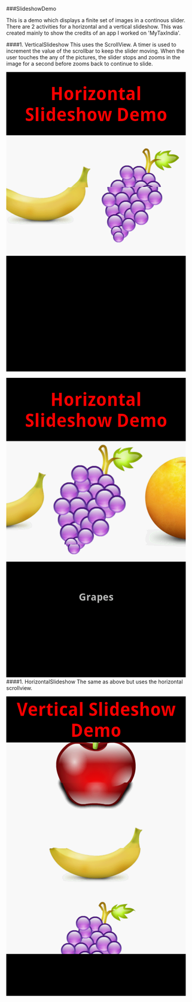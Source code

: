 ###SlideshowDemo

This is a demo which displays a finite set of images in a continous slider.
There are 2 activities for a horizontal and a vertical slideshow. This was created mainly to show the credits
of an app I worked on 'MyTaxIndia'. 

####1. VerticalSlideshow
This uses the ScrollView. A timer is used to increment the value of the scrollbar to keep the slider moving.
When the user touches the any of the pictures, the slider stops and zooms in the image for a second before
zooms back to continue to slide.

![alt text](./h1.png "Normal State")

![alt text](./h2.png "Image clicked and zoom")
####1. HorizontalSlideshow 
The same as above but uses the horizontal scrollview.

![alt text](./v1.png "Normal State")